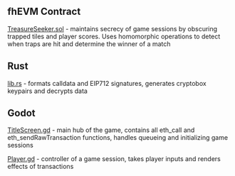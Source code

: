 ## fhEVM Contract

[TreasureSeeker.sol](https://github.com/Cactoidal/Treasure-Seeker/blob/main/contracts/TreasureSeeker.sol) - maintains secrecy of game sessions by obscuring trapped tiles and player scores.  Uses homomorphic operations to detect when traps are hit and determine the winner of a match

## Rust

[lib.rs](https://github.com/Cactoidal/Treasure-Seeker/blob/main/godot/rust/lib.rs) - formats calldata and EIP712 signatures, generates cryptobox keypairs and decrypts data

## Godot

[TitleScreen.gd](https://github.com/Cactoidal/Treasure-Seeker/blob/main/godot/TitleScreen.gd) - main hub of the game, contains all eth_call and eth_sendRawTransaction functions, handles queueing and initializing game sessions

[Player.gd](https://github.com/Cactoidal/Treasure-Seeker/blob/main/godot/Player.gd) - controller of a game session, takes player inputs and renders effects of transactions
